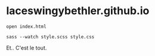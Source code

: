 # laceswingybethler.github.io

`open index.html`

`sass --watch style.scss style.css`

Et.. C'est le tout.

